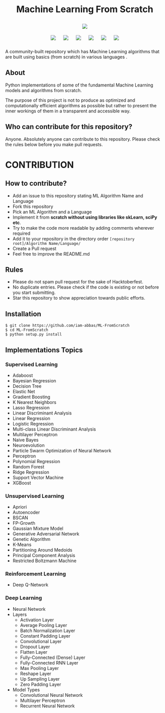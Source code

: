 <h1 align="center">Machine Learning From Scratch</h1>

<p align="center">
<img style="padding:10px;" src="https://img.shields.io/badge/Open%20Source-💕%20-9cf?style=for-the-badge"><br>
<img style="padding:10px;" src="https://img.shields.io/github/contributors/iam-abbas/ML-FromScratch?style=flat-square">
<img style="padding:10px;" src="https://img.shields.io/github/hacktoberfest/2020/iam-abbas/ML-FromScratch?suggestion_label=Hacktoberfest&style=flat-square">
<img style="padding:10px;" src="https://img.shields.io/github/forks/iam-abbas/ML-FromScratch?label=Forks&style=flat-square">
<img style="padding:10px;" src="https://img.shields.io/github/stars/iam-abbas/ML-FromScratch?style=flat-square">
<img style="padding:10px;" src="https://img.shields.io/github/languages/count/iam-abbas/ML-FromScratch?style=flat-square">
<img style="padding:10px;" src="https://img.shields.io/github/license/iam-abbas/ML-FromScratch?style=flat-square">


A community-built repository which has Machine Learning algorithms that are built using basics (from scratch) in various languages .

</p>

## About
Python implementations of some of the fundamental Machine Learning models and algorithms from scratch.

The purpose of this project is not to produce as optimized and computationally efficient algorithms as possible
but rather to present the inner workings of them in a transparent and accessible way.


## Who can contribute for this repository?

Anyone. Absolutely anyone can contribute to this repository. Please check the rules below before you make pull requests.

# CONTRIBUTION

## How to contribute?

- Add an issue to this repository stating ML Algorithm Name and Language
- Fork this repository
- Pick an ML Algorithm and a Language
- Implement it from **scratch without using libraries like skLearn, sciPy etc**.
- Try to make the code more readable by adding comments wherever required
- Add it to your repository in the directory order `[repository root]/Algorithm Name/Language/`
- Create a Pull request
- Feel free to improve the README.md

## Rules

- Please do not spam pull request for the sake of Hacktoberfest.
- No duplicate entries. Please check if the code is existing or not before you start submitting.
- Star this repository to show appreciation towards public efforts.
## Installation
    $ git clone https://github.com/iam-abbas/ML-FromScratch
    $ cd ML-FromScratch
    $ python setup.py install
    
## Implementations Topics
### Supervised Learning
- Adaboost
- Bayesian Regression
- Decision Tree
- Elastic Net
- Gradient Boosting
- K Nearest Neighbors
- Lasso Regression
- Linear Discriminant Analysis
- Linear Regression
- Logistic Regression
- Multi-class Linear Discriminant Analysis
- Multilayer Perceptron
- Naive Bayes
- Neuroevolution
- Particle Swarm Optimization of Neural Network
- Perceptron
- Polynomial Regression
- Random Forest
- Ridge Regression
- Support Vector Machine
- XGBoost

### Unsupervised Learning
- Apriori
- Autoencoder
- BSCAN
- FP-Growth
- Gaussian Mixture Model
- Generative Adversarial Network
- Genetic Algorithm
- K-Means
- Partitioning Around Medoids
- Principal Component Analysis
- Restricted Boltzmann Machine

### Reinforcement Learning
- Deep Q-Network

### Deep Learning
  + Neural Network
  + Layers
    * Activation Layer
    * Average Pooling Layer
    * Batch Normalization Layer
    * Constant Padding Layer
    * Convolutional Layer
    * Dropout Layer
    * Flatten Layer
    * Fully-Connected (Dense) Layer
    * Fully-Connected RNN Layer
    * Max Pooling Layer
    * Reshape Layer
    * Up Sampling Layer
    * Zero Padding Layer
  + Model Types
    * Convolutional Neural Network
    * Multilayer Perceptron
    * Recurrent Neural Network
